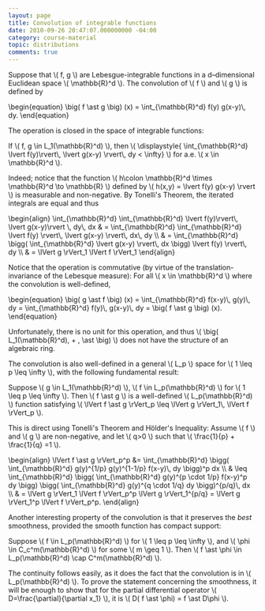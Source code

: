 ```yaml
---
layout: page
title: Convolution of integrable functions
date: 2010-09-26 20:47:07.000000000 -04:00
category: course-material
topic: distributions
comments: true
---
```


Suppose that <span>\\( f, g \\)</span> are Lebesgue-integrable functions in a d–dimensional Euclidean space <span>\\( \mathbb{R}^d \\)</span>. The convolution of <span>\\( f \\)</span> and <span>\\( g \\)</span> is defined by

<div>
	\begin{equation}
	\big( f \ast g \big) (x) = \int_{\mathbb{R}^d} f(y) g(x-y)\, dy.
	\end{equation}
</div>

The operation is closed in the space of integrable functions:

<div class="well">
If \( f, g \in L_1(\mathbb{R}^d) \), then \( \displaystyle{ \int_{\mathbb{R}^d} \lvert f(y)\rvert\, \lvert g(x-y) \rvert\, dy &lt; \infty} \) for a.e. \( x \in \mathbb{R}^d \).
</div>

Indeed; notice that the function <span>\\( h\colon \mathbb{R}^d \times \mathbb{R}^d \to \mathbb{R} \\)</span> defined by <span>\\( h(x,y) = \lvert f(y) g(x-y) \rvert \\)</span> is measurable and non-negative.  By Tonelli's Theorem, the iterated integrals are equal and thus

<div>
	\begin{align} 
	\int_{\mathbb{R}^d} \int_{\mathbb{R}^d} \lvert f(y)\rvert\, \lvert g(x-y)\rvert \, dy\, dx & =
	\int_{\mathbb{R}^d} \int_{\mathbb{R}^d} \lvert f(y) \rvert\, \lvert g(x-y) \rvert\, dx\, dy \\
	& = \int_{\mathbb{R}^d} \bigg( \int_{\mathbb{R}^d} \lvert g(x-y) \rvert\, dx \bigg) \lvert f(y) \rvert\, dy \\
	& = \lVert g \rVert_1 \lVert f \rVert_1
	\end{align}
</div>

Notice that the operation is commutative (by virtue of the translation-invariance of the Lebesque measure):   For all <span>\\( x \in \mathbb{R}^d \\)</span> where the convolution is well-defined,

<div>
	\begin{equation}
	\big( g \ast f \big) (x) = \int_{\mathbb{R}^d} f(x-y)\, g(y)\, dy = \int_{\mathbb{R}^d} f(y)\, g(x-y)\, dy = \big( f \ast g \big) (x).
	\end{equation}
</div>

Unfortunately, there is no unit for this operation, and thus <span>\\( \big( L_1(\mathbb{R}^d), + , \ast \big) \\)</span> does not have the structure of an algebraic ring.

The convolution is also well-defined in a general <span>\\( L_p \\)</span> space for <span>\\( 1 \leq p \leq \infty \\)</span>, with the following fundamental result:

<div class="well">
	Suppose \( g \in L_1(\mathbb{R}^d) \), \( f \in L_p(\mathbb{R}^d) \) for \( 1 \leq p \leq \infty \).  Then \( f \ast g \) is a well-defined \( L_p(\mathbb{R}^d) \) function satisfying \( \lVert f \ast g \rVert_p \leq \lVert g \rVert_1\, \lVert f \rVert_p \).
</div>

This is direct using Tonelli's Theorem and Hölder's Inequality: Assume <span>\\( f \\)</span> and <span>\\( g \\)</span> are non-negative, and let <span>\\( q&gt;0 \\)</span> such that <span>\\( \frac{1}{p} + \frac{1}{q} =1 \\)</span>.

<div>
	\begin{align}
	\lVert f \ast g \rVert_p^p &=
	\int_{\mathbb{R}^d} \bigg( \int_{\mathbb{R}^d} g(y)^{1/p} g(y)^{1-1/p} f(x-y)\,  dy \bigg)^p dx \\
	& \leq \int_{\mathbb{R}^d} \bigg( \int_{\mathbb{R}^d} g(y)^{p \cdot 1/p} f(x-y)^p dy \bigg) \bigg( \int_{\mathbb{R}^d} g(y)^{q \cdot 1/q} dy \bigg)^{p/q}\, dx \\
	& = \lVert g \rVert_1 \lVert f \rVert_p^p \lVert g \rVert_1^{p/q} = \lVert g \rVert_1^p \lVert f \rVert_p^p.
	\end{align}
</div>

Another interesting property of the convolution is that it preserves the *best* smoothness, provided the smooth function has compact support:

<div class="well">
	Suppose \( f \in L_p(\mathbb{R}^d) \) for \( 1 \leq p \leq \infty \), and \( \phi \in C_c^m(\mathbb{R}^d) \) for some \( m \geq 1 \).  Then \( f \ast \phi \in L_p(\mathbb{R}^d) \cap C^m(\mathbb{R}^d) \).
</div>

The continuity follows easily, as it does the fact that the convolution is in <span>\\( L_p(\mathbb{R}^d) \\)</span>.  To prove the statement concerning the smoothness, it will be enough to show that for the partial differential operator <span>\\( D=\frac{\partial}{\partial x_1} \\)</span>, it is <span>\\( D( f \ast \phi) = f \ast D\phi \\)</span>.
